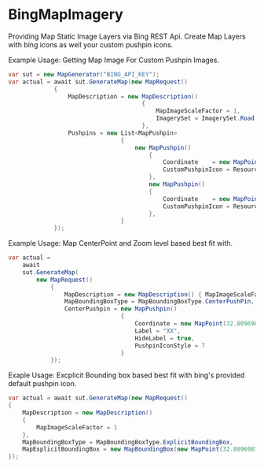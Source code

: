 # BingMapImagery

Providing Map Static Image Layers via Bing REST Api. Create Map Layers with bing icons as well your custom pushpin icons.

Example Usage: Getting Map Image For Custom Pushpin Images.
```cs
var sut = new MapGenerator("BING_API_KEY");
var actual = await sut.GenerateMap(new MapRequest()
             {
                 MapDescription = new MapDescription()
                                      {
                                          MapImageScaleFactor = 1,
                                          ImagerySet = ImagerySet.Road
                                      },
                 Pushpins = new List<MapPushpin>
                                {
                                    new MapPushpin()
                                        {
                                            Coordinate    = new MapPoint(32.8096983m, -117.0667287m),
                                            CustomPushpinIcon = Resources.map_pin
                                        },
                                        new MapPushpin()
                                        {
                                            Coordinate    = new MapPoint(32.8074630m, -117.0743790m),
                                            CustomPushpinIcon = Resources.map_pin
                                        },
                                }
             });
```
Example Usage: Map CenterPoint and Zoom level based best fit with.
```cs
var actual =
    await
    sut.GenerateMap(
        new MapRequest()
            {
                MapDescription = new MapDescription() { MapImageScaleFactor = 1, ZoomLevel = 15, ImagerySet = ImagerySet.Aerial },
                MapBoundingBoxType = MapBoundingBoxType.CenterPushPin,
                CenterPushpin = new MapPushpin()
                                {
                                    Coordinate = new MapPoint(32.8096983m, -117.0667287m),
                                    Label = "XX",
                                    HideLabel = true,
                                    PushpinIconStyle = 7
                                }                                    
            });
```
                        
Exaple Usage:  Excplicit Bounding box based best fit with bing's provided default pushpin icon.
```cs
var actual = await sut.GenerateMap(new MapRequest()
{
    MapDescription = new MapDescription()
    {
        MapImageScaleFactor = 1                    
    },
    MapBoundingBoxType = MapBoundingBoxType.ExplicitBoundingBox,
    MapExplicitBoundingBox = new MapBoundingBox(new MapPoint(32.8096983m, -117.0667287m), new MapPoint(32.8074630m, -117.0743790m))
});
```            
